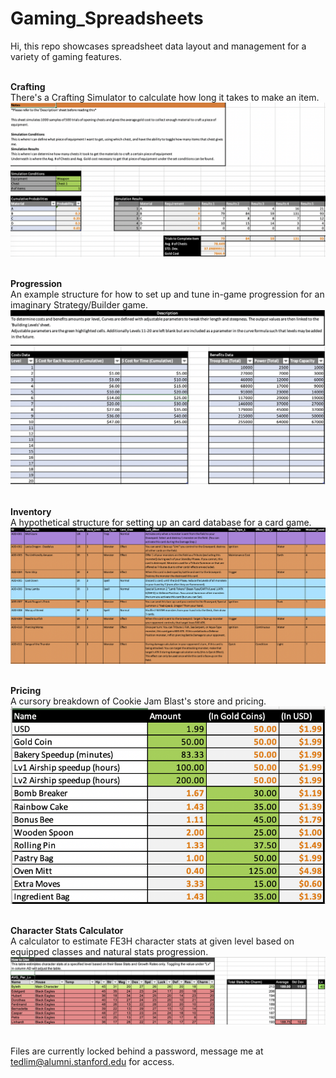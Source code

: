 # Gaming_Spreadsheets
Hi, this repo showcases spreadsheet data layout and management for a variety of gaming features.</br></br>

<b>Crafting</b></br>
There's a Crafting Simulator to calculate how long it takes to make an item.</br>
![Crafting](images/craft_sim.png) </br></br>

<b>Progression</b></br>
An example structure for how to set up and tune in-game progression for an imaginary Strategy/Builder game. </br>
![Progression](images/build_prog.png) </br></br>

<b>Inventory</b></br>
A hypothetical structure for setting up an card database for a card game.</br>
![Inventory](images/card_inventory.png) </br></br>

<b>Pricing</b></br>
A cursory breakdown of Cookie Jam Blast's store and pricing.</br>
![Pricing](images/cjb_base_prices.png) </br></br>

<b>Character Stats Calculator</b></br>
A calculator to estimate FE3H character stats at given level based on equipped classes and natural stats progression.
![Character Stats Calculator](images/fe3h_stats_calc.png) </br></br>

Files are currently locked behind a password, message me at tedlim@alumni.stanford.edu for access.
